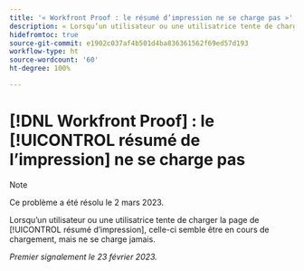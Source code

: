 ```yaml
---
title: '« Workfront Proof : le résumé d’impression ne se charge pas »'
description: « Lorsqu’un utilisateur ou une utilisatrice tente de charger la page de résumé d’impression, celle-ci semble être en cours de chargement, mais ne se charge jamais. »
hidefromtoc: true
source-git-commit: e1902c037af4b501d4ba836361562f69ed57d193
workflow-type: ht
source-wordcount: '60'
ht-degree: 100%

---
```



# [!DNL Workfront Proof] : le [!UICONTROL résumé de l’impression] ne se charge pas

>[!NOTE]
>
>Ce problème a été résolu le 2 mars 2023.

Lorsqu’un utilisateur ou une utilisatrice tente de charger la page de [!UICONTROL résumé d’impression], celle-ci semble être en cours de chargement, mais ne se charge jamais.

_Premier signalement le 23 février 2023._

